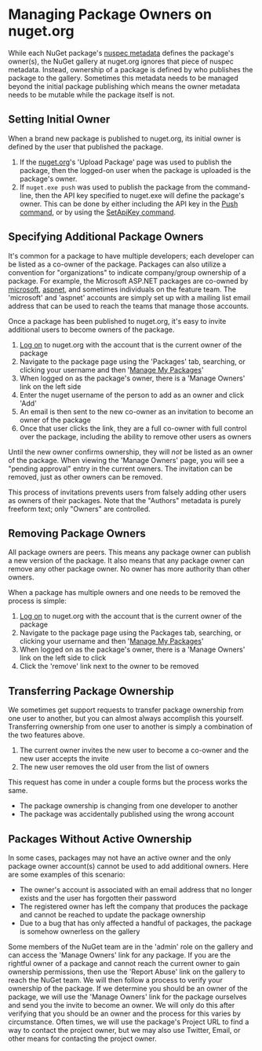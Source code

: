 # Managing Package Owners on nuget.org

While each NuGet package's [nuspec metadata](/ndocs/schema/nuspec) defines the package's owner(s), the NuGet gallery at nuget.org ignores that piece of nuspec metadata.  Instead, ownership of a package is defined by who publishes the package to the gallery.  Sometimes this metadata needs to be managed beyond the initial package publishing which means the owner metadata needs to be mutable while the package itself is not.

## Setting Initial Owner ##
When a brand new package is published to nuget.org, its initial owner is defined by the user that published the package.

1. If the [nuget.org](https://www.nuget.org)'s 'Upload Package' page was used to publish the package, then the logged-on user when the package is uploaded is the package's owner.
2. If `nuget.exe push` was used to publish the package from the command-line, then the API key specified to nuget.exe will define the package's owner.  This can be done by either including the API key in the [Push command](/ndocs/tools/nuget.exe-cli-reference#push), or by using the [SetApiKey command](/ndocs/tools/nuget.exe-cli-reference#setapikey).

## Specifying Additional Package Owners ##
It's common for a package to have multiple developers; each developer can be listed as a co-owner of the package.  Packages can also utilize a convention for "organizations" to indicate company/group ownership of a package.  For example, the Microsoft ASP.NET packages are co-owned by [microsoft](http://nuget.org/profiles/microsoft), [aspnet](http://nuget.org/profiles/aspnet), and sometimes individuals on the feature team.  The 'microsoft' and 'aspnet' accounts are simply set up with a mailing list email address that can be used to reach the teams that manage those accounts.

Once a package has been published to nuget.org, it's easy to invite additional users to become owners of the package.

1. [Log on](https://nuget.org/users/account/LogOn) to nuget.org with the account that is the current owner of the package
2. Navigate to the package page using the 'Packages' tab, searching, or clicking your username and then '[Manage My Packages](https://nuget.org/account/Packages)'
3. When logged on as the package's owner, there is a 'Manage Owners' link on the left side
4. Enter the nuget username of the person to add as an owner and click 'Add'
5. An email is then sent to the new co-owner as an invitation to become an owner of the package
6. Once that user clicks the link, they are a full co-owner with full control over the package, including the ability to remove other users as owners

Until the new owner confirms ownership, they will *not* be listed as an owner of the package.  When viewing the 'Manage Owners' page, you will see a "pending approval" entry in the current owners.  The invitation can be removed, just as other owners can be removed.

This process of invitations prevents users from falsely adding other users as owners of their packages.  Note that the "Authors" metadata is purely freeform text; only "Owners" are controlled.

## Removing Package Owners ##
All package owners are peers.  This means any package owner can publish a new version of the package.  It also means that any package owner can remove any other package owner.  No owner has more authority than other owners.

When a package has multiple owners and one needs to be removed the process is simple:

1. [Log on](https://nuget.org/users/account/LogOn) to nuget.org with the account that is the current owner of the package
2. Navigate to the package page using the Packages tab, searching, or clicking your username and then '[Manage My Packages](https://nuget.org/account/Packages)'
3. When logged on as the package's owner, there is a 'Manage Owners' link on the left side to click
4. Click the 'remove' link next to the owner to be removed

## Transferring Package Ownership ##
We sometimes get support requests to transfer package ownership from one user to another, but you can almost always accomplish this yourself.  Transferring ownership from one user to another is simply a combination of the two features above.

1. The current owner invites the new user to become a co-owner and the new user accepts the invite
2. The new user removes the old user from the list of owners

This request has come in under a couple forms but the process works the same.

* The package ownership is changing from one developer to another
* The package was accidentally published using the wrong account

## Packages Without Active Ownership ##
In some cases, packages may not have an active owner and the only package owner account(s) cannot be used to add additional owners.  Here are some examples of this scenario:

* The owner's account is associated with an email address that no longer exists and the user has forgotten their password
* The registered owner has left the company that produces the package and cannot be reached to update the package ownership
* Due to a bug that has only affected a handful of packages, the package is somehow ownerless on the gallery

Some members of the NuGet team are in the 'admin' role on the gallery and can access the 'Manage Owners' link for any package.  If you are the rightful owner of a package and cannot reach the current owner to gain ownership permissions, then use the 'Report Abuse' link on the gallery to reach the NuGet team.  We will then follow a process to verify your ownership of the package.  If we determine you should be an owner of the package, we will use the 'Manage Owners' link for the package ourselves and send you the invite to become an owner.  We will only do this after verifying that you should be an owner and the process for this varies by circumstance.  Often times, we will use the package's Project URL to find a way to contact the project owner, but we may also use Twitter, Email, or other means for contacting the project owner.

